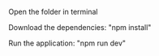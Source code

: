 Open the folder in terminal


Download the dependencies: "npm install"


Run the application: "npm run dev"
